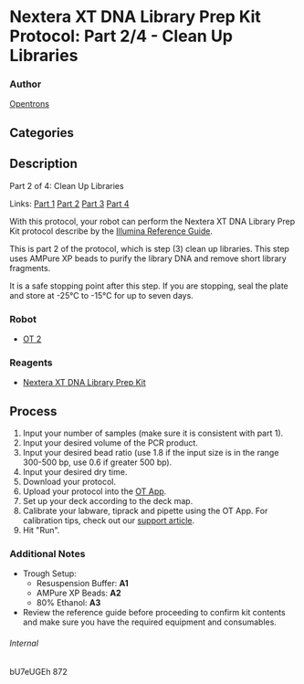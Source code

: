 # Nextera XT DNA Library Prep Kit Protocol: Part 2/4 - Clean Up Libraries

### Author
[Opentrons](http://www.opentrons.com/)

## Categories

## Description
Part 2 of 4: Clean Up Libraries

Links: [Part 1](./873-cosmosid-ngs-library-prep-part1) [Part 2](./873-cosmosid-ngs-library-prep-part2) [Part 3](./873-cosmosid-ngs-library-prep-part3) [Part 4](./873-cosmosid-ngs-library-prep-part4)

With this protocol, your robot can perform the Nextera XT DNA Library Prep Kit protocol describe by the [Illumina Reference Guide](https://support.illumina.com/content/dam/illumina-support/documents/documentation/chemistry_documentation/samplepreps_nextera/nextera-xt/nextera-xt-library-prep-reference-guide-15031942-03.pdf).

This is part 2 of the protocol, which is step (3) clean up libraries. This step uses AMPure XP beads to purify the library DNA and remove short library fragments.

It is a safe stopping point after this step. If you are stopping, seal the plate and store at -25°C to -15°C for up to seven days.

### Robot
* [OT 2](https://opentrons.com/ot-2)

### Reagents
* [Nextera XT DNA Library Prep Kit](https://www.illumina.com/products/by-type/sequencing-kits/library-prep-kits/nextera-xt-dna.html)

## Process
1. Input your number of samples (make sure it is consistent with part 1).
2. Input your desired volume of the PCR product.
3. Input your desired bead ratio (use 1.8 if the input size is in the range 300-500 bp, use 0.6 if greater 500 bp).
4. Input your desired dry time.
5. Download your protocol.
6. Upload your protocol into the [OT App](https://opentrons.com/ot-app).
7. Set up your deck according to the deck map.
8. Calibrate your labware, tiprack and pipette using the OT App. For calibration tips, check out our [support article](https://support.opentrons.com/ot-2/getting-started-software-setup/deck-calibration).
9. Hit "Run".

### Additional Notes
* Trough Setup:
    * Resuspension Buffer: **A1**
    * AMPure XP Beads: **A2**
    * 80% Ethanol: **A3**
* Review the reference guide before proceeding to confirm kit contents and make sure you have the required equipment and consumables.

###### Internal
bU7eUGEh
872
